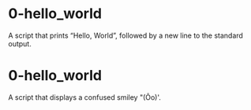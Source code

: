 # 0-hello_world 
  A script that prints “Hello, World”, followed by a new line to the standard output.
# 0-hello_world 
  A script that displays a confused smiley "\(Ôo\)\'.
